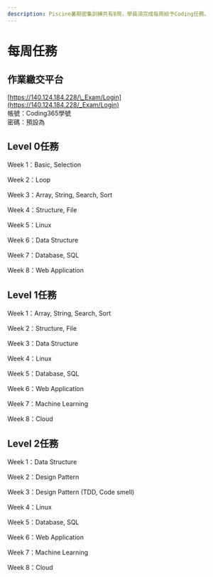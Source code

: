 ```yaml
---
description: Piscine暑期密集訓練共有8周，學員須完成每周給予Coding任務。
---
```


# 每周任務

## 作業繳交平台

[https://140.124.184.228/\_Exam/Login](https://140.124.184.228/_Exam/Login)  
帳號：Coding365學號  
密碼：預設為

## Level 0任務

Week 1：Basic, Selection

Week 2：Loop

Week 3：Array, String, Search, Sort

Week 4：Structure, File

Week 5：Linux

Week 6：Data Structure

Week 7：Database, SQL

Week 8：Web Application

## Level 1任務

Week 1：Array, String, Search, Sort

Week 2：Structure, File

Week 3：Data Structure

Week 4：Linux

Week 5：Database, SQL

Week 6：Web Application

Week 7：Machine Learning

Week 8：Cloud

## Level 2任務

Week 1：Data Structure

Week 2：Design Pattern

Week 3：Design Pattern \(TDD, Code smell\)

Week 4：Linux

Week 5：Database, SQL

Week 6：Web Application

Week 7：Machine Learning

Week 8：Cloud

